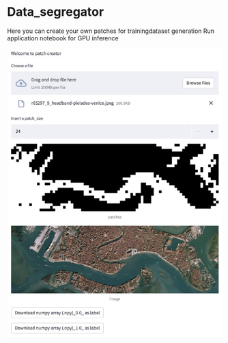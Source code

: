 # Data_segregator

Here you can create your own patches for trainingdataset generation
Run application notebook for GPU inference


![alt text](https://github.com/rupakbose/Data_segregator/blob/main/images/demo.jpg?raw=true)

